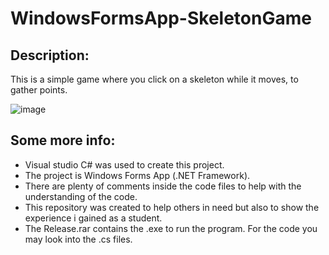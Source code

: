 # WindowsFormsApp-SkeletonGame

## Description:
This is a simple game where you click on a skeleton while it moves, to gather points.

![image](https://user-images.githubusercontent.com/34765932/136495497-218c433a-2b74-49db-bb77-72555a2a3feb.png)


## Some more info:
- Visual studio C# was used to create this project.
- The project is Windows Forms App (.NET Framework).
- There are plenty of comments inside the code files to help with the understanding of the code.
- This repository was created to help others in need but also to show the experience i gained as a student.
- The Release.rar contains the .exe to run the program. For the code you may look into the .cs files.
